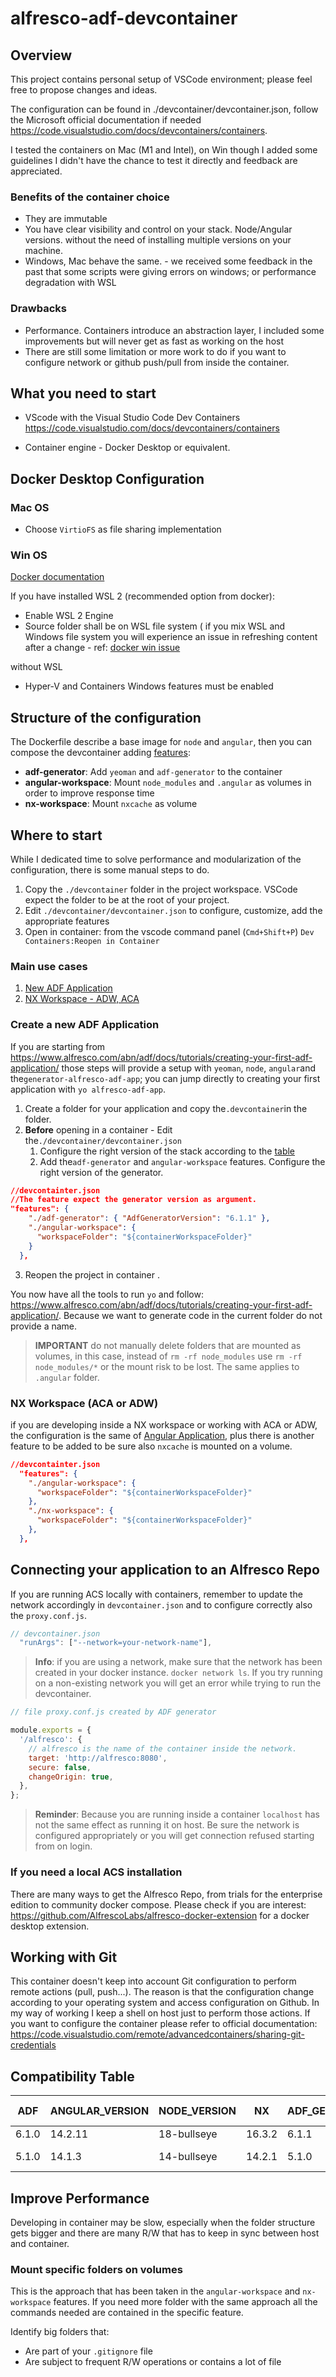 # alfresco-adf-devcontainer

## Overview

This project contains personal setup of VSCode environment; please feel free to propose changes and ideas.

The configuration can be found in ./devcontainer/devcontainer.json, follow the Microsoft official documentation if needed <https://code.visualstudio.com/docs/devcontainers/containers>.

I tested the containers on Mac (M1 and Intel), on Win though I added some guidelines I didn't have the chance to test it directly and feedback are appreciated.

### Benefits of the container choice

- They are immutable
- You have clear visibility and control on your stack. Node/Angular versions. without the need of installing multiple versions on your machine.
- Windows, Mac behave the same. - we received some feedback in the past that some scripts were giving errors on windows; or performance degradation with WSL

### Drawbacks

- Performance. Containers introduce an abstraction layer, I included some improvements but will never get as fast as working on the host
- There are still some limitation or more work to do if you want to configure network or github push/pull from inside the container.

## What you need to start

- VScode with the Visual Studio Code Dev Containers
  <https://code.visualstudio.com/docs/devcontainers/containers>

- Container engine - Docker Desktop or equivalent.

## Docker Desktop Configuration

### Mac OS

- Choose `VirtioFS` as file sharing implementation

### Win OS

[Docker documentation](https://docs.docker.com/desktop/install/windows-install/)

If you have installed WSL 2 (recommended option from docker):

- Enable WSL 2 Engine
- Source folder shall be on WSL file system ( if you mix WSL and Windows file system you will experience an issue in refreshing content after a change - ref: [docker win issue](https://github.com/docker/for-win/issues/8479)

without WSL

- Hyper-V and Containers Windows features must be enabled

## Structure of the configuration

The Dockerfile describe a base image for `node` and `angular`, then you can compose the devcontainer adding [features](https://containers.dev/implementors/features/):

- **adf-generator**: Add `yeoman` and `adf-generator` to the container
- **angular-workspace**: Mount `node_modules` and `.angular` as volumes in order to improve response time
- **nx-workspace**: Mount `nxcache` as volume

## Where to start

While I dedicated time to solve performance and modularization of the configuration, there is some manual steps to do.

1. Copy the `./devcontainer` folder in the project workspace. VSCode expect the folder to be at the root of your project.
2. Edit `./devcontainer/devcontainer.json` to configure, customize, add the appropriate features
3. Open in container: from the vscode command panel (`Cmd+Shift+P`) `Dev Containers:Reopen in Container`

### Main use cases

1. [New ADF Application](#create-a-new-adf-application)
2. [NX Workspace - ADW, ACA](#nx-workspace-aca-or-adw)

### Create a new ADF Application

If you are starting from <https://www.alfresco.com/abn/adf/docs/tutorials/creating-your-first-adf-application/> those steps will provide a setup with `yeoman`, `node`, `angular`and the`generator-alfresco-adf-app`; you can jump directly to creating your first application with `yo alfresco-adf-app`.

1. Create a folder for your application and copy the`.devcontainer`in the folder.
2. **Before** opening in a container - Edit the`./devcontainer/devcontainer.json`
   1. Configure the right version of the stack according to the [table](#compatibility-table)
   2. Add the`adf-generator` and `angular-workspace` features. Configure the right version of the generator.

```json
//devcontainter.json
//The feature expect the generator version as argument.
"features": {
    "./adf-generator": { "AdfGeneratorVersion": "6.1.1" },
    "./angular-workspace": {
      "workspaceFolder": "${containerWorkspaceFolder}"
    }
  },
```
3. Reopen the project in container .

You now have all the tools to run `yo` and follow: <https://www.alfresco.com/abn/adf/docs/tutorials/creating-your-first-adf-application/>. Because we want to generate code in the current folder do not provide a name.


> **IMPORTANT** do not manually delete folders that are mounted as volumes, in this case, instead of `rm -rf node_modules` use `rm -rf node_modules/*` or the mount risk to be lost. The same applies to `.angular` folder.

### NX Workspace (ACA or ADW)

if you are developing inside a NX workspace or working with ACA or ADW, the configuration is the same of [Angular Application](#angular-application), plus there is another feature to be added to be sure also `nxcache` is mounted on a volume.

```json
//devcontainter.json
  "features": {
    "./angular-workspace": {
      "workspaceFolder": "${containerWorkspaceFolder}"
    },
    "./nx-workspace": {
      "workspaceFolder": "${containerWorkspaceFolder}"
    },
  },
```

## Connecting your application to an Alfresco Repo

If you are running ACS locally with containers, remember to update the network accordingly in `devcontainer.json` and to configure correctly also the `proxy.conf.js`.

```javascript
// devcontainer.json
  "runArgs": ["--network=your-network-name"],
```

> **Info**: if you are using a network, make sure that the network has been created in your docker instance. `docker network ls`. If you try running on a non-existing network you will get an error while trying to run the devcontainer.

```javascript
// file proxy.conf.js created by ADF generator

module.exports = {
  '/alfresco': {
    // alfresco is the name of the container inside the network.
    target: 'http://alfresco:8080',
    secure: false,
    changeOrigin: true,
  },
};
```

> **Reminder**: Because you are running inside a container `localhost` has not the same effect as running it on host. Be sure the network is configured appropriately or you will get connection refused starting from on login.

### If you need a local ACS installation

There are many ways to get the Alfresco Repo, from trials for the enterprise edition to community docker compose.
Please check if you are interest: <https://github.com/AlfrescoLabs/alfresco-docker-extension> for a docker desktop extension.

## Working with Git

This container doesn't keep into account Git configuration to perform remote actions (pull, push...). The reason is that the configuration change according to your operating system and access configuration on Github. In my way of working I keep a shell on host just to perform those actions.
If you want to configure the container please refer to official documentation: <https://code.visualstudio.com/remote/advancedcontainers/sharing-git-credentials>

## Compatibility Table

| ADF   | ANGULAR_VERSION | NODE_VERSION | NX     | ADF_GENERATOR | ACA / ADW |
| ----- | --------------- | ------------ | ------ | ------------- | --------- |
| 6.1.0 | 14.2.11         | 18-bullseye  | 16.3.2 | 6.1.1         | >=4.1     |
| 5.1.0 | 14.1.3          | 14-bullseye  | 14.2.1 | 5.1.0         | 3.x, 4.0  |

## Improve Performance

Developing in container may be slow, especially when the folder structure gets bigger and there are many R/W that has to keep in sync between host and container.

### Mount specific folders on volumes

This is the approach that has been taken in the `angular-workspace` and `nx-workspace` features. If you need more folder with the same approach all the commands needed are contained in the specific feature.

Identify big folders that:

- Are part of your `.gitignore` file
- Are subject to frequent R/W operations or contains a lot of file
